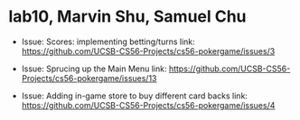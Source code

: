 # lab10, Marvin Shu, Samuel Chu

* Issue: Scores: implementing betting/turns          link: https://github.com/UCSB-CS56-Projects/cs56-pokergame/issues/3

* Issue: Sprucing up the Main Menu                  link: https://github.com/UCSB-CS56-Projects/cs56-pokergame/issues/13

* Issue: Adding in-game store to buy different card backs    link: https://github.com/UCSB-CS56-Projects/cs56-pokergame/issues/4
